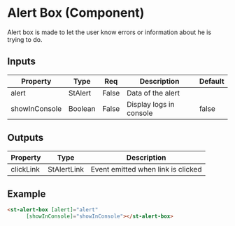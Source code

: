 # Alert Box (Component)

   Alert box is made to let the user know errors or information about he is trying to do.

## Inputs

| Property      | Type    | Req   | Description             | Default |
| ------------- | ------- | ----- | ----------------------- | ------- |
| alert         | StAlert | False | Data of the alert       |         |
| showInConsole | Boolean | False | Display logs in console | false   |

## Outputs

| Property  | Type        | Description                        |
| --------- | ----------- | ---------------------------------- |
| clickLink | StAlertLink | Event emitted when link is clicked |

## Example


```html
<st-alert-box [alert]="alert"
      [showInConsole]="showInConsole"></st-alert-box>
```

